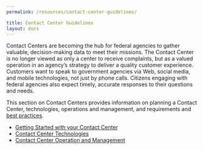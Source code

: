 ```yaml
---
permalink: /resources/contact-center-guidelines/

title: Contact Center Guidelines
layout: docs
---
```


Contact Centers are becoming the hub for federal agencies to gather valuable, decision-making data to meet their missions. The Contact Center is no longer viewed as only a center to receive complaints, but as a valued operation in an agency’s strategy to deliver a quality customer experience. Customers want to speak to government agencies via Web, social media, and mobile technologies, not just by phone calls. Citizens engaging with federal agencies also expect timely, accurate responses to their questions and needs.

This section on Contact Centers provides information on planning a Contact Center, technologies, operations and management, and requirements and [best practices](https://www.digitalgov.gov/2014/01/09/top-eight-best-practices-for-federal-contact-centers/ "Top Eight Best Practices for Federal Contact Centers").

  - [Getting Started with your Contact Center](https://www.digitalgov.gov/resources/contact-center-guidelines/getting-started-with-your-contact-center/ "Getting Started with your Contact Center")
  - [Contact Center Technologies](https://www.digitalgov.gov/resources/contact-center-guidelines/contact-center-technologies/ "Contact Center Technologies")
  - [Contact Center Operation and Management](https://www.digitalgov.gov/resources/contact-center-guidelines/contact-center-operation-and-management/ "Contact Center Operation and Management")
